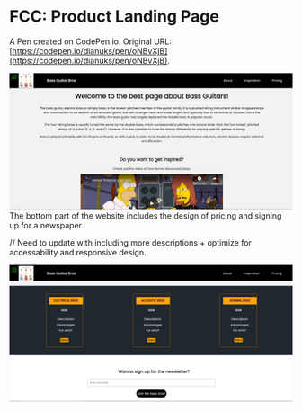 # FCC: Product Landing Page

A Pen created on CodePen.io. Original URL: [https://codepen.io/dianuks/pen/oNBvXjB](https://codepen.io/dianuks/pen/oNBvXjB).

<img src="https://github.com/dianuks/git_test/blob/main/freecodecamp_projects/images/product_1.png">
The bottom part of the website includes the design of pricing and signing up for a newspaper. 

// Need to update with including more descriptions + optimize for accessability and responsive design. 
    
<img src="https://github.com/dianuks/git_test/blob/main/freecodecamp_projects/images/product_2.png">
